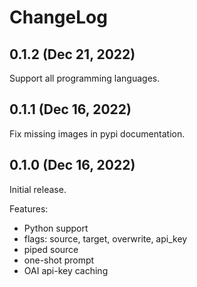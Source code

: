 # ChangeLog

## 0.1.2 (Dec 21, 2022)
Support all programming languages.

## 0.1.1 (Dec 16, 2022)
Fix missing images in pypi documentation.

## 0.1.0 (Dec 16, 2022)
Initial release.

Features:
- Python support
- flags: source, target, overwrite, api_key
- piped source
- one-shot prompt
- OAI api-key caching
